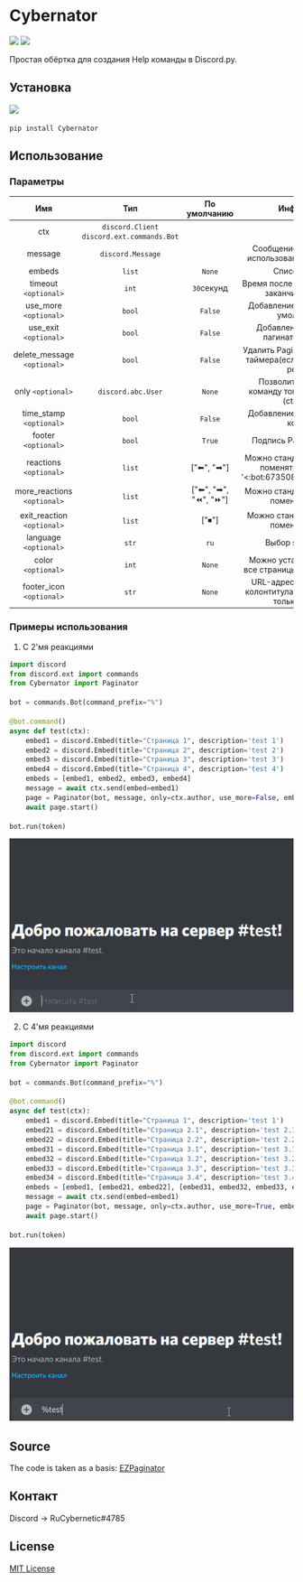 # Cybernator
![](https://img.shields.io/badge/python-%3E%3D%203.7-blue) ![](https://img.shields.io/badge/discord.py-%3E%3D1.3.2-blue)

Простая обёртка для создания Help команды в Discord.py.

## Установка
![](https://img.shields.io/badge/ver.-0.5.0-blue)
```
pip install Cybernator
```

## Использование

### Параметры
|           Имя             |                     Тип                     |По умолчанию|                           Информация                                |
|:-------------------------:|:-------------------------------------------:|:----------:|:-------------------------------------------------------------------:|
|           ctx             | `discord.Client` `discord.ext.commands.Bot` |            |                                                                     |
|         message           |              `discord.Message`              |            |       Сообщение, которое будет использовано для Paginator`a         |
|          embeds           |                    `list`                   |   `None`   |                        Список embeds.                               |
|    timeout `<optional>`   |                    `int`                    | `30`секунд |        Время после которого Paginator заканчивает работу.           |
|   use_more `<optional>`   |                    `bool`                   |   `False`  |            Добавление 2/4 реакций (По умолчанию 2)                  |
|   use_exit `<optional>`   |                    `bool`                   |   `False`  |            Добавление отключения пагинатора реакцией                  |
|delete_message `<optional>`|                    `bool`                   |   `False`  |Удалить Paginator по истечении таймера(если False, то уберет реакции)|
|      only `<optional>`    |              `discord.abc.User`             |   `None`   |    Позволит использовать команду тому, кто её вызвал (ctx.author)   |
|  time_stamp `<optional>`  |                    `bool`                   |   `False`  |                 Добавление времени вызова команды                   |
|    footer `<optional>`    |                    `bool`                   |   `True`   |                     Подпись Раздел-Страница                         |
|   reactions `<optional>`  |                    `list`                   |["⬅", "➡"] | Можно стандартные смайлики поменять на свои (['👀', '<:bot:673508314008649749>']|
|more_reactions `<optional>`|                    `list`                   |["⬅", "➡", "⏪", "⏩"]|           Можно стандартные смайлики поменять на свои    |
| exit_reaction `<optional>`|                    `list`                   |["⏹"]|           Можно стандартный смайлик поменять на свой    |
|   language `<optional>`   |                     `str`                   |    `ru`    |                     Выбор языка (`ru`, `en`)                        |
|     color `<optional>`    |                     `int`                   |   `None`   |      Можно установить 1 цвет на все страницы, HEX (0x000000)        |
|   footer_icon `<optional>`   |                     `str`                   |    `None`    |  URL-адрес значка нижнего колонтитула. Поддерживается только HTTP(S).    |

### Примеры использования

1. С 2'мя реакциями

```py
import discord
from discord.ext import commands
from Cybernator import Paginator

bot = commands.Bot(command_prefix="%")

@bot.command()
async def test(ctx):
    embed1 = discord.Embed(title="Страница 1", description='test 1')
    embed2 = discord.Embed(title="Страница 2", description='test 2')
    embed3 = discord.Embed(title="Страница 3", description='test 3')
    embed4 = discord.Embed(title="Страница 4", description='test 4')
    embeds = [embed1, embed2, embed3, embed4]
    message = await ctx.send(embed=embed1)
    page = Paginator(bot, message, only=ctx.author, use_more=False, embeds=embeds)
    await page.start()

bot.run(token)
```

![2 Реакции](https://github.com/RuCybernetic/myhelp/blob/master/Cybernetori/2reaction.gif)

2. С 4'мя реакциями

```py
import discord
from discord.ext import commands
from Cybernator import Paginator

bot = commands.Bot(command_prefix="%")

@bot.command()
async def test(ctx):
    embed1 = discord.Embed(title="Страница 1", description='test 1')
    embed21 = discord.Embed(title="Страница 2.1", description='test 2.1')
    embed22 = discord.Embed(title="Страница 2.2", description='test 2.2')
    embed31 = discord.Embed(title="Страница 3.1", description='test 3.1')
    embed32 = discord.Embed(title="Страница 3.2", description='test 3.2')
    embed33 = discord.Embed(title="Страница 3.3", description='test 3.3')
    embed34 = discord.Embed(title="Страница 3.4", description='test 3.4')
    embeds = [embed1, [embed21, embed22], [embed31, embed32, embed33, embed34]]
    message = await ctx.send(embed=embed1)
    page = Paginator(bot, message, only=ctx.author, use_more=True, embeds=embeds)
    await page.start()

bot.run(token)
```

![4 Реакции](https://github.com/RuCybernetic/myhelp/blob/master/Cybernetori/4reaction.gif)

## Source
The code is taken as a basis: [EZPaginator](https://github.com/khk4912/EZPaginator)

## Контакт
Discord -> RuCybernetic#4785

## License
[MIT License](https://github.com/RuCybernetic/Cybernetor/blob/master/LICENSE)
